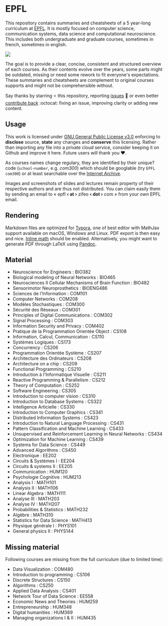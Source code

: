 # EPFL

This repository contains summaries and cheatsheets of a 5 year-long curriculum at [EPFL](https://www.epfl.ch). It is mostly focused on computer science, communication systems, data science and computational neuroscience. This includes both undergraduate and graduate courses, sometimes in french, sometimes in english.

![](./readme-overview.png)

The goal is to provide a clear, concise, consistent and structured overview of each courses. As their contents evolve over the years, some parts might be outdated, missing or need some rework to fit everyone's expectations. These summaries and cheatsheets are complement to original courses supports and might not be comprehensible without.

Say thanks by starring :star: this repository, reporting [issues](https://github.com/zifeo/EPFL/issues/new) :bug: or even better [contribute back](https://github.com/zifeo/EPFL/pulls) :octocat: fixing an issue, improving clarity or adding new content.

## Usage

This work is licensed under [GNU General Public License v3.0](https://github.com/zifeo/EPFL/blob/master/LICENSE) enforcing to **disclose** source, **state** any changes and **conserve** this licensing. Rather than importing any file into a private cloud service, consider keeping it on Github and improve it here. Future users will thank you :heart:.

As courses names change regulary, they are identified by their unique? code (`school`-`number`, e.g. *com300*) which should be googlable (try `EPFL com300`) or at least searchable over the [Internet Archive](https://web.archive.org).

Images and screenshots of slides and lectures remain property of their respective authors and are thus not distributed. You can claim easily them by sending an email to « epfl **‹ at ›** zifeo **‹ dot ›** com » from your *own* EPFL email.

## Rendering

Markdown files are optimized for [Typora](https://typora.io), one of best editor with MathJax support available on macOS, Windows and Linux. PDF export is then easy and nice. [Inline math](https://support.typora.io/Math/#inline-math) should be enabled. Alternatively, you might want to generate PDF through LaTeX using [Pandoc](https://github.com/jgm/pandoc).

## Material

- Neuroscience for Engineers : BIO382
- Biological modeling of Neural Networks : BIO465
- Neurosciences II Cellular Mechanisms of Brain Function : BIO482
- Sensorimotor Neuroprosthetics : BIOENG486
- Sciences de l'Information : COM101
- Computer Networks : COM208
- Modèles Stochastiques : COM300
- Sécurité des Réseaux : COM301
- Principles of Digital Communications : COM302
- Signal Processing : COM303
- Information Security and Privacy : COM402
- Pratique de la Programmation Orientée Object : CS108
- Information, Calcul, Communication : CS110
- Systèmes Logiques : CS173
- Concurrency : CS206
- Programmation Orientée Système : CS207
- Architecture des Ordinateurs : CS208
- Architecture on a chip : CS209
- Functional Programming : CS210
- Introduction à l'Informatique Visuelle : CS211
- Reactive Programming & Parallelism : CS212
- Theory of Computation : CS252
- Software Engineering : CS305
- Introduction to computer vision : CS310
- Introduction to Database Systems : CS322
- Intelligence Articielle : CS330
- Introduction to Computer Graphics : CS341
- Distributed Information Systems : CS423
- Introduction to Natural Language Processing : CS431
- Pattern Classification and Machine Learning : CS433
- Unsupervised and Reinforcement Learning in Neural Networks : CS434
- Optimization for Machine Learning : CS439
- Systems for Data Science : CS449
- Advanced Algorithms : CS450
- Electronique : EE202
- Circuits & Systèmes I : EE204
- Circuits & systems II : EE205
- Communication : HUM120
- Psychologie Cognitive : HUM213
- Analysis I : MATH101
- Analysis II : MATH106
- Linear Algebra : MATH111
- Analyse III : MATH203
- Analyse IV : MATH207
- Probabilities & Statistics : MATH232
- Algèbre : MATH310
- Statistics for Data Science : MATH413
- Physique générale I : PHYS101
- General physics II : PHYS144

## Missing material

Following courses are missing from the full curriculum (due to limited time):

- Data Visualization : COM480
- Introduction to programming : CS106
- Discrete Structures : CS150
- Algorithms : CS250
- Applied Data Analysis : CS401
- Network Tour of Data Science : EE558
- Economic News and Theories : HUM259
- Entrepreneurship : HUM348
- Digital humanities : HUM369
- Managing organizations I & II : HUM435

